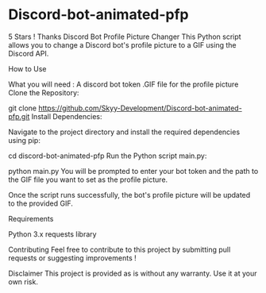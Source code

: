 # Discord-bot-animated-pfp

5 Stars ! Thanks
Discord Bot Profile Picture Changer This Python script allows you to change a Discord bot's profile picture to a GIF using the Discord API.

How to Use

What you will need :
A discord bot token
.GIF file for the profile picture
Clone the Repository:

git clone https://github.com/Skyy-Development/Discord-bot-animated-pfp.git
Install Dependencies:

Navigate to the project directory and install the required dependencies using pip:

cd discord-bot-animated-pfp
Run the Python script main.py:

python main.py
You will be prompted to enter your bot token and the path to the GIF file you want to set as the profile picture.

Once the script runs successfully, the bot's profile picture will be updated to the provided GIF.

Requirements

Python 3.x requests library

Contributing Feel free to contribute to this project by submitting pull requests or suggesting improvements !

Disclaimer This project is provided as is without any warranty. Use it at your own risk.
